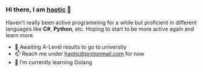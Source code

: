 ### Hi there, I am [haotic](https://haoti.cc) 👋

Haven't really been active programming for a while but proficient in different languages like **C#**, **Python**, etc. Hoping to start to be more active again and learn more.


- 🌱 Awaiting A-Level results to go to university
- 📫 Reach me under haotic@protonmail.com for now
- 🔭 I’m currently learning Golang
